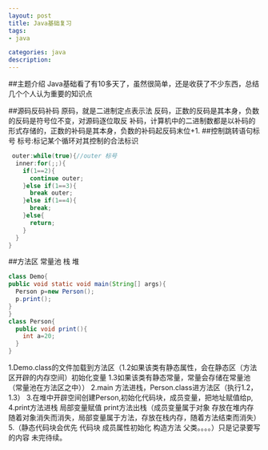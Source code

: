 ```yaml
---
layout: post
title: Java基础复习
tags:
- java

categories: java
description:
---
```

##主题介绍
Java基础看了有10多天了，虽然很简单，还是收获了不少东西，总结几个个人认为重要的知识点

<!-- more -->
##源码反码补码
原码，就是二进制定点表示法
反码，正数的反码是其本身，负数的反码是符号位不变，对源码逐位取反
补码，计算机中的二进制数都是以补码的形式存储的，正数的补码是其本身，负数的补码起反码末位+1.
##控制跳转语句标号
标号:标记某个循环对其控制的合法标识
```java
 outer:while(true){//outer 标号
  inner:for(;;){
    if(1==2){
      continue outer;
    }else if(1==3){
      break outer;
    }else if(1==4){
      break;
    }else{
      return;
    }
  }
}  

```
##方法区 常量池 栈 堆
```java
class Demo{
public void static void main(String[] args){
  Person p=new Person();
  p.print();
}
}
class Person{
  public void print(){
    int a=20;
  }
}
```
1.Demo.class的文件加载到方法区（1.2如果该类有静态属性，会在静态区（方法区开辟的内存空间）初始化变量
1.3如果该类有静态常量，常量会存储在常量池（常量池在方法区之中））
2.main 方法进栈，Person.class进方法区（执行1.2，1.3）
3.在堆中开辟空间创建Person,初始化代码块，成员变量，把地址赋值给p,
4.print方法进栈 局部变量赋值 print方法出栈（成员变量属于对象 存放在堆内存 随着对象消失而消失，局部变量属于方法，存放在栈内存，随着方法结束而消失）
5.（静态代码块会优先 代码块 成员属性初始化 构造方法 父类。。。。）只是记录要写的内容 未完待续。
